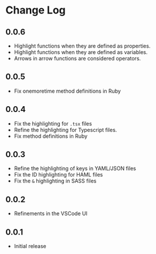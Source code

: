 # Change Log

## 0.0.6

* Highlight functions when they are defined as properties.
* Highlight functions when they are defined as variables.
* Arrows in arrow functions are considered operators.

## 0.0.5

* Fix onemoretime method definitions in Ruby

## 0.0.4

* Fix the highlighting for `.tsx` files
* Refine the highlighting for Typescript files.
* Fix method definitions in Ruby

## 0.0.3

* Refine the highlighting of keys in YAML/JSON files
* Fix the ID highlighting for HAML files
* Fix the `&` highlighting in SASS files

## 0.0.2

* Refinements in the VSCode UI

## 0.0.1

* Initial release
